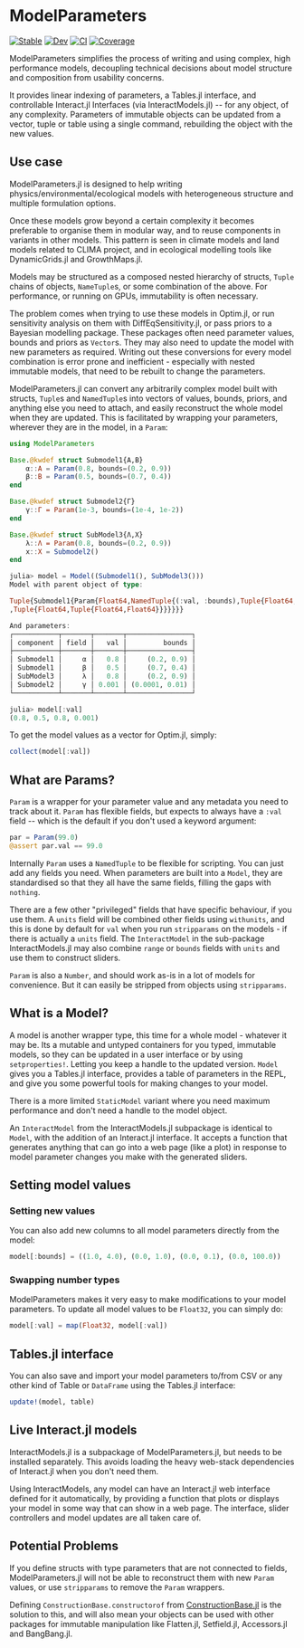 # ModelParameters

[![Stable](https://img.shields.io/badge/docs-stable-blue.svg)](https://rafaqz.github.io/ModelParameters.jl/stable)
[![Dev](https://img.shields.io/badge/docs-dev-blue.svg)](https://rafaqz.github.io/ModelParameters.jl/dev)
[![CI](https://github.com/rafaqz/ModelParameters.jl/workflows/CI/badge.svg)](https://github.com/rafaqz/ModelParameters.jl/actions?query=workflow%3ACI)
[![Coverage](https://codecov.io/gh/rafaqz/ModelParameters.jl/branch/master/graph/badge.svg)](https://codecov.io/gh/rafaqz/ModelParameters.jl)

ModelParameters simplifies the process of writing and using complex, high
performance models, decoupling technical decisions about model structure and
composition from usability concerns. 

It provides linear indexing of parameters, a Tables.jl interface, and
controllable Interact.jl Interfaces (via InteractModels.jl) -- for any object,
of any complexity. Parameters of immutable objects can be updated from a vector,
tuple or table using a single command, rebuilding the object with the new values.

## Use case

ModelParameters.jl is designed to help writing physics/environmental/ecological
models with heterogeneous structure and multiple formulation options. 

Once these models grow beyond a certain complexity it becomes preferable to
organise them in modular way, and to reuse components in variants in other
models. This pattern is seen in climate models and land models related to CLIMA
project, and in ecological modelling tools like DynamicGrids.jl and
GrowthMaps.jl.

Models may be structured as a composed nested hierarchy of structs, `Tuple`
chains of objects, `NameTuple`s, or some combination of the above. For
performance, or running on GPUs, immutability is often necessary.

The problem comes when trying to use these models in Optim.jl, or run
sensitivity analysis on them with DiffEqSensitivity.jl, or pass priors to a
Bayesian modelling package. These packages often need parameter values, bounds
and priors as `Vector`s. They may also need to update the model with new
parameters as required. Writing out these conversions for every model
combination is error prone and inefficient - especially with nested immutable
models, that need to be rebuilt to change the parameters.

ModelParameters.jl can convert any arbitrarily complex model built with structs,
`Tuple`s and `NamedTuple`s into vectors of values, bounds, priors, and anything
else you need to attach, and easily reconstruct the whole model when they are
updated. This is facilitated by wrapping your parameters, wherever they are in
the model, in a `Param`:

```julia
using ModelParameters

Base.@kwdef struct Submodel1{A,B}
    α::A = Param(0.8, bounds=(0.2, 0.9))
    β::B = Param(0.5, bounds=(0.7, 0.4))
end

Base.@kwdef struct Submodel2{Γ}
    γ::Γ = Param(1e-3, bounds=(1e-4, 1e-2))
end

Base.@kwdef struct SubModel3{Λ,X}
    λ::Λ = Param(0.8, bounds=(0.2, 0.9))
    x::X = Submodel2()
end

julia> model = Model((Submodel1(), SubModel3()))
Model with parent object of type: 

Tuple{Submodel1{Param{Float64,NamedTuple{(:val, :bounds),Tuple{Float64,Tuple{Float64,Float64}}}},Param{Float64,NamedTuple{(:val, :bounds),Tuple{Float64,Tuple{Float64,Float64}}}}},SubModel3{Param{Float64,NamedTuple{(:val, :bounds),Tuple{Float64,Tuple{Float64,Float64}}}},Submodel2{Param{Float64,NamedTuple{(:val, :bounds)
,Tuple{Float64,Tuple{Float64,Float64}}}}}}}

And parameters:
┌───────────┬───────┬───────┬────────────────┐
│ component │ field │   val │         bounds │
├───────────┼───────┼───────┼────────────────┤
│ Submodel1 │     α │   0.8 │     (0.2, 0.9) │
│ Submodel1 │     β │   0.5 │     (0.7, 0.4) │
│ SubModel3 │     λ │   0.8 │     (0.2, 0.9) │
│ Submodel2 │     γ │ 0.001 │ (0.0001, 0.01) │
└───────────┴───────┴───────┴────────────────┘

julia> model[:val]
(0.8, 0.5, 0.8, 0.001)
```

To get the model values as a vector for Optim.jl, simply:

```julia
collect(model[:val])
```

## What are Params?

`Param` is a wrapper for your parameter value and any metadata you need to track
about it. `Param` has flexible fields, but expects to always have a `:val` field
-- which is the default if you don't used a keyword argument:

```julia
par = Param(99.0)
@assert par.val == 99.0
```

Internally `Param` uses a `NamedTuple` to be flexible for scripting. You can
just add any fields you need. When parameters are built into a `Model`, they are
standardised so that they all have the same fields, filling the gaps with
`nothing`. 

There are a few other "privileged" fields that have specific behaviour, if you
use them. A `units` field will be combined other fields using `withunits`, and
this is done by default for `val` when you run `stripparams` on the models - if
there is actually a `units` field. The `InteractModel` in the sub-package
InteractModels.jl may also combine `range` or `bounds` fields with `units` and
use them to construct sliders.

`Param` is also a `Number`, and should work as-is in a lot of models for
convenience. But it can easily be stripped from objects using `stripparams`.


## What is a Model?

A model is another wrapper type, this time for a whole model - whatever it may
be. Its a mutable and untyped containers for you typed, immutable models, so
they can be updated in a user interface or by using `setproperties!`. Letting
you keep a handle to the updated version. `Model` gives you a Tables.jl
interface, provides a table of parameters in the REPL, and give you some
powerful tools for making changes to your model. 

There is a more limited `StaticModel` variant where you need maximum performance
and don't need a handle to the model object.

An `InteractModel` from the InteractModels.jl subpackage is identical to
`Model`, with the addition of an Interact.jl interface. It accepts a function
that generates anything that can go into a web page (like a plot) in response to
model parameter changes you make with the generated sliders.


## Setting model values 

### Setting new values

You can also add new columns to all model parameters directly from the model:

```julia
model[:bounds] = ((1.0, 4.0), (0.0, 1.0), (0.0, 0.1), (0.0, 100.0))
```

### Swapping number types

ModelParameters makes it very easy to make modifications to your model
parameters. To update all model values to be `Float32`, you can simply do: 

```julia
model[:val] = map(Float32, model[:val])
```

## Tables.jl interface

You can also save and import your model parameters to/from CSV or any other kind
of Table or `DataFrame` using the Tables.jl interface:

```julia
update!(model, table)
```

## Live Interact.jl models

InteractModels.jl is a subpackage of ModelParameters.jl, but needs to be
installed separately. This avoids loading the heavy web-stack dependencies of
Interact.jl when you don't need them.

Using InteractModels, any model can have an Interact.jl web interface defined
for it automatically, by providing a function that plots or displays your model
in some way that can show in a web page. The interface, slider controllers and
model updates are all taken care of.


## Potential Problems

If you define structs with type parameters that are not connected to fields,
ModelParameters.jl will not be able to reconstruct them with new `Param` values,
or use `stripparams` to remove the `Param` wrappers.

Defining `ConstructionBase.constructorof` from
[ConstructionBase.jl](https://github.com/JuliaObjects/ConstructionBase.jl) is
the solution to this, and will also mean your objects can be used with other
packages for immutable manipulation like Flatten.jl, Setfield.jl, Accessors.jl
and BangBang.jl.
